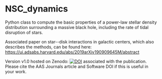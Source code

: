 # NSC_dynamics
Python class to compute the basic properties of a power-law stellar density distribution surrounding a massive black hole, including the rate of tidal disruption of stars. 

Associated paper on star--disk interactions in galactic centers, which also describes the methods, can be found here: https://ui.adsabs.harvard.edu/abs/2019arXiv190909645M/abstract

Version v1.0 hosted on Zenodo: [![DOI](https://zenodo.org/badge/183459806.svg)](https://zenodo.org/badge/latestdoi/183459806) associated with the publication. Please cite the AAS Journals article and Software DOI if this is useful in your work. 
